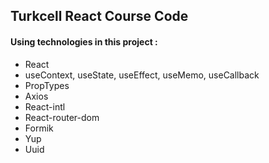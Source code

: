 ## Turkcell React Course Code
#### Using technologies in this project :
* React
* useContext, useState, useEffect, useMemo, useCallback
* PropTypes
* Axios
* React-intl
* React-router-dom
* Formik
* Yup
* Uuid
